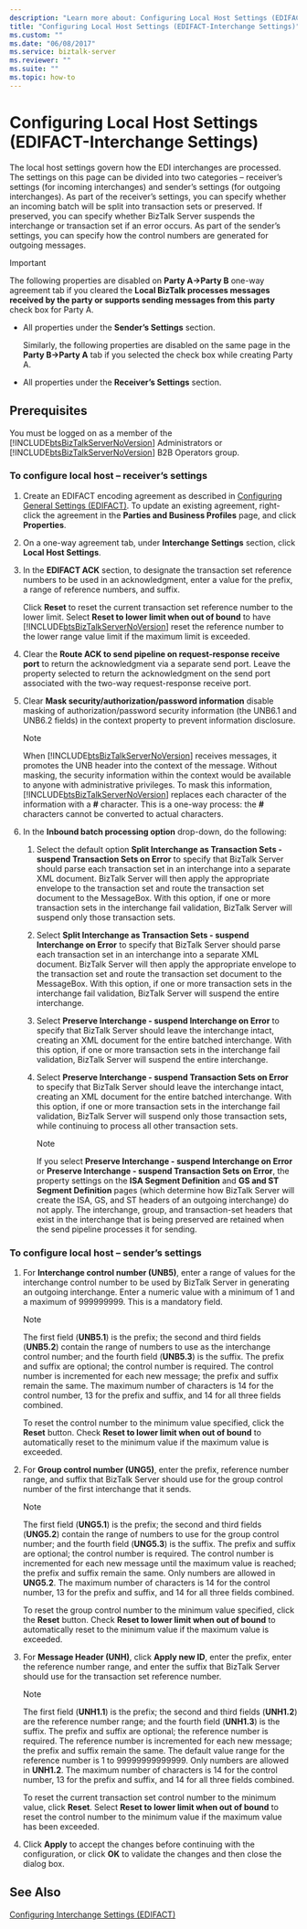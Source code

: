 ```yaml
---
description: "Learn more about: Configuring Local Host Settings (EDIFACT-Interchange Settings)"
title: "Configuring Local Host Settings (EDIFACT-Interchange Settings)"
ms.custom: ""
ms.date: "06/08/2017"
ms.service: biztalk-server
ms.reviewer: ""
ms.suite: ""
ms.topic: how-to
---
```

# Configuring Local Host Settings (EDIFACT-Interchange Settings)
The local host settings govern how the EDI interchanges are processed. The settings on this page can be divided into two categories – receiver’s settings (for incoming interchanges) and sender’s settings (for outgoing interchanges). As part of the receiver’s settings, you can specify whether an incoming batch will be split into transaction sets or preserved. If preserved, you can specify whether BizTalk Server suspends the interchange or transaction set if an error occurs. As part of the sender’s settings, you can specify how the control numbers are generated for outgoing messages.  
  
> [!IMPORTANT]
>  The following properties are disabled on **Party A->Party B** one-way agreement tab if you cleared the **Local BizTalk processes messages received by the party or supports sending messages from this party** check box for Party A.  
> 
> - All properties under the **Sender’s Settings** section.  
> 
>   Similarly, the following properties are disabled on the same page in the **Party B->Party A** tab if you selected the check box while creating Party A.  
> 
> - All properties under the **Receiver’s Settings** section.  
  
## Prerequisites  
 You must be logged on as a member of the [!INCLUDE[btsBizTalkServerNoVersion](../includes/btsbiztalkservernoversion-md.md)] Administrators or [!INCLUDE[btsBizTalkServerNoVersion](../includes/btsbiztalkservernoversion-md.md)] B2B Operators group.  
  
### To configure local host – receiver’s settings  
  
1. Create an EDIFACT encoding agreement as described in [Configuring General Settings (EDIFACT)](../core/configuring-general-settings-edifact.md). To update an existing agreement, right-click the agreement in the **Parties and Business Profiles** page, and click **Properties**.  
  
2. On a one-way agreement tab, under **Interchange Settings** section, click **Local Host Settings**.  
  
3. In the **EDIFACT ACK** section, to designate the transaction set reference numbers to be used in an acknowledgment, enter a value for the prefix, a range of reference numbers, and suffix.  
  
    Click **Reset** to reset the current transaction set reference number to the lower limit. Select **Reset to lower limit when out of bound** to have [!INCLUDE[btsBizTalkServerNoVersion](../includes/btsbiztalkservernoversion-md.md)] reset the reference number to the lower range value limit if the maximum limit is exceeded.  
  
4. Clear the **Route ACK to send pipeline on request-response receive port** to return the acknowledgment via a separate send port. Leave the property selected to return the acknowledgment on the send port associated with the two-way request-response receive port.  
  
5. Clear **Mask security/authorization/password information** disable masking of authorization/password security information (the UNB6.1 and UNB6.2 fields) in the context property to prevent information disclosure.  
  
   > [!NOTE]
   >  When [!INCLUDE[btsBizTalkServerNoVersion](../includes/btsbiztalkservernoversion-md.md)] receives messages, it promotes the UNB header into the context of the message. Without masking, the security information within the context would be available to anyone with administrative privileges. To mask this information, [!INCLUDE[btsBizTalkServerNoVersion](../includes/btsbiztalkservernoversion-md.md)] replaces each character of the information with a **#** character. This is a one-way process: the **#** characters cannot be converted to actual characters.  
  
6. In the **Inbound batch processing option** drop-down, do the following:  
  
   1.  Select the default option **Split Interchange as Transaction Sets - suspend Transaction Sets on Error** to specify that BizTalk Server should parse each transaction set in an interchange into a separate XML document. BizTalk Server will then apply the appropriate envelope to the transaction set and route the transaction set document to the MessageBox. With this option, if one or more transaction sets in the interchange fail validation, BizTalk Server will suspend only those transaction sets.  
  
   2.  Select **Split Interchange as Transaction Sets - suspend Interchange on Error** to specify that BizTalk Server should parse each transaction set in an interchange into a separate XML document. BizTalk Server will then apply the appropriate envelope to the transaction set and route the transaction set document to the MessageBox. With this option, if one or more transaction sets in the interchange fail validation, BizTalk Server will suspend the entire interchange.  
  
   3.  Select **Preserve Interchange - suspend Interchange on Error** to specify that BizTalk Server should leave the interchange intact, creating an XML document for the entire batched interchange. With this option, if one or more transaction sets in the interchange fail validation, BizTalk Server will suspend the entire interchange.  
  
   4.  Select **Preserve Interchange - suspend Transaction Sets on Error** to specify that BizTalk Server should leave the interchange intact, creating an XML document for the entire batched interchange. With this option, if one or more transaction sets in the interchange fail validation, BizTalk Server will suspend only those transaction sets, while continuing to process all other transaction sets.  
  
       > [!NOTE]
       >  If you select **Preserve Interchange - suspend Interchange on Error** or **Preserve Interchange - suspend Transaction Sets on Error**, the property settings on the **ISA Segment Definition** and **GS and ST Segment Definition** pages (which determine how BizTalk Server will create the ISA, GS, and ST headers of an outgoing interchange) do not apply. The interchange, group, and transaction-set headers that exist in the interchange that is being preserved are retained when the send pipeline processes it for sending.  
  
### To configure local host – sender’s settings  
  
1.  For **Interchange control number (UNB5)**, enter a range of values for the interchange control number to be used by BizTalk Server in generating an outgoing interchange. Enter a numeric value with a minimum of 1 and a maximum of 999999999. This is a mandatory field.  
  
    > [!NOTE]
    >  The first field (**UNB5.1**) is the prefix; the second and third fields (**UNB5.2**) contain the range of numbers to use as the interchange control number; and the fourth field (**UNB5.3**) is the suffix. The prefix and suffix are optional; the control number is required. The control number is incremented for each new message; the prefix and suffix remain the same. The maximum number of characters is 14 for the control number, 13 for the prefix and suffix, and 14 for all three fields combined.  
    >   
    >  To reset the control number to the minimum value specified, click the **Reset** button. Check **Reset to lower limit when out of bound** to automatically reset to the minimum value if the maximum value is exceeded.  
  
2.  For **Group control number (UNG5)**, enter the prefix, reference number range, and suffix that BizTalk Server should use for the group control number of the first interchange that it sends.  
  
    > [!NOTE]
    >  The first field (**UNG5.1**) is the prefix; the second and third fields (**UNG5.2**) contain the range of numbers to use for the group control number; and the fourth field (**UNG5.3**) is the suffix. The prefix and suffix are optional; the control number is required. The control number is incremented for each new message until the maximum value is reached; the prefix and suffix remain the same. Only numbers are allowed in **UNG5.2**. The maximum number of characters is 14 for the control number, 13 for the prefix and suffix, and 14 for all three fields combined.  
    >   
    >  To reset the group control number to the minimum value specified, click the **Reset** button. Check **Reset to lower limit when out of bound** to automatically reset to the minimum value if the maximum value is exceeded.  
  
3.  For **Message Header (UNH)**, click **Apply new ID**, enter the prefix, enter the reference number range, and enter the suffix that BizTalk Server should use for the transaction set reference number.  
  
    > [!NOTE]
    >  The first field (**UNH1.1**) is the prefix; the second and third fields (**UNH1.2**) are the reference number range; and the fourth field (**UNH1.3**) is the suffix. The prefix and suffix are optional; the reference number is required. The reference number is incremented for each new message; the prefix and suffix remain the same. The default value range for the reference number is 1 to 99999999999999. Only numbers are allowed in **UNH1.2**. The maximum number of characters is 14 for the control number, 13 for the prefix and suffix, and 14 for all three fields combined.  
    >   
    >  To reset the current transaction set control number to the minimum value, click **Reset**. Select **Reset to lower limit when out of bound** to reset the control number to the minimum value if the maximum value has been exceeded.  
  
4.  Click **Apply** to accept the changes before continuing with the configuration, or click **OK** to validate the changes and then close the dialog box.  
  
## See Also  
 [Configuring Interchange Settings (EDIFACT)](../core/configuring-interchange-settings-edifact.md)
